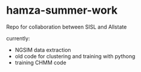 # hamza-summer-work
Repo for collaboration between SISL and Allstate

currently:
 - NGSIM data extraction
 - old code for clustering and training with pythong
 - training CHMM code

